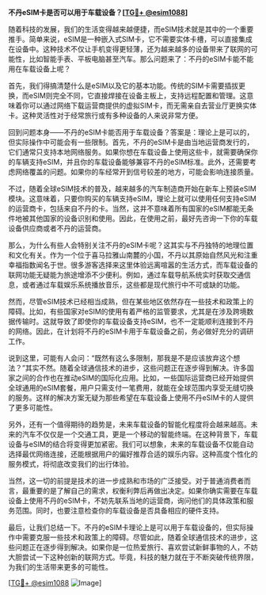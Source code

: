 **不丹eSIM卡是否可以用于车载设备？[[TG💪+ @esim1088](https://t.me/s/esim1088)]**

随着科技的发展，我们的生活变得越来越便捷，而eSIM技术就是其中的一个重要推手。简单来说，eSIM是一种嵌入式SIM卡，它不需要实体卡槽，可以直接集成在设备中。这种技术不仅让手机变得更轻薄，还为越来越多的设备带来了联网的可能性，比如智能手表、平板电脑甚至汽车。那么问题来了：不丹的eSIM卡能不能用在车载设备上呢？

首先，我们得搞清楚什么是eSIM以及它的基本功能。传统的SIM卡需要插拔更换，而eSIM则完全不同，它直接焊接在设备主板上，支持远程配置和管理。这意味着你可以通过网络下载运营商提供的虚拟SIM卡，而无需亲自去营业厅更换实体卡。这种灵活性对于经常旅行或有多种设备的人来说非常方便。

回到问题本身——不丹的eSIM卡能否用于车载设备？答案是：理论上是可以的，但实际操作中可能会有一些限制。首先，不丹的eSIM卡是由当地运营商发行的，它们通常只支持本地网络服务。如果你想在车载设备上使用这些卡，就需要确保你的车辆支持eSIM，并且你的车载设备能够兼容不丹的eSIM标准。此外，还需要考虑网络覆盖的问题。如果你的车经常开到信号较差的地方，可能会影响连接质量。

不过，随着全球eSIM技术的普及，越来越多的汽车制造商开始在新车上预装eSIM模块。这意味着，只要你购买的车辆支持eSIM，理论上就可以使用任何支持eSIM的运营商卡，包括来自不丹的卡。当然，这并不意味着所有国家的eSIM都能无条件地被其他国家的设备识别和使用。因此，在使用之前，最好先咨询一下你的车载设备供应商或者不丹的运营商。

那么，为什么有些人会特别关注不丹的eSIM卡呢？这其实与不丹独特的地理位置和文化有关。作为一个位于喜马拉雅山南麓的小国，不丹以其原始自然风光和注重幸福指数闻名于世。很多游客选择来这里体验远离喧嚣的生活方式，而车载设备的联网功能无疑能为旅途增添不少便利。例如，通过车载导航系统实时获取交通信息，或者通过车载娱乐系统播放音乐，这些都是现代旅行中不可或缺的功能。

然而，尽管eSIM技术已经相当成熟，但在某些地区依然存在一些技术和政策上的障碍。比如，有些国家对eSIM的使用有着严格的监管要求，尤其是在涉及跨境数据传输时。这就导致了即使你的车载设备支持eSIM，也不一定能顺利连接到不丹的网络。因此，在计划将不丹的eSIM卡用于车载设备之前，务必做好充分的调研工作。

说到这里，可能有人会问：“既然有这么多限制，那我是不是应该放弃这个想法？”其实不然。随着全球通信技术的进步，这些问题正在逐步得到解决。许多国家之间的合作也在推动eSIM的国际化应用。比如，一些国际运营商已经开始提供全球通用的eSIM套餐，用户只需支付一笔费用，就能在全球范围内享受无缝切换的服务。这样的解决方案无疑为那些希望在车载设备上使用不丹eSIM卡的人提供了更多可能性。

另外，还有一个值得期待的趋势是，未来车载设备的智能化程度将会越来越高。未来的汽车不仅仅是一个交通工具，更是一个移动的智能终端。在这种背景下，车载设备与eSIM的结合将变得更加紧密。我们可以想象，未来的车载设备不仅能自动选择最优网络连接，还能根据用户的偏好推荐合适的娱乐内容。这种高度个性化的服务模式，将彻底改变我们的出行体验。

当然，这一切的前提是技术的进一步成熟和市场的广泛接受。对于普通消费者而言，最重要的是了解自己的需求，权衡利弊后再做出决定。如果你确实需要在车载设备上使用不丹的eSIM卡，不妨先联系当地的运营商，询问他们的具体政策和服务范围。同时，也要注意检查你的车载设备是否具备相应的硬件支持。

最后，让我们总结一下。不丹的eSIM卡理论上是可以用于车载设备的，但实际操作中需要克服一些技术和政策上的障碍。尽管如此，随着全球通信技术的进步，这些问题正在逐步得到解决。如果你是一位热爱旅行、喜欢尝试新鲜事物的人，不妨大胆尝试一下这种创新的联网方式。毕竟，科技的魅力就在于不断突破传统界限，为我们的生活带来更多的可能性。

[[TG💪+ @esim1088](https://t.me/s/esim1088) ![Image](https://i.postimg.cc/4NQfJmqS/Snipaste-2025-05-13-00-14-12.png)]